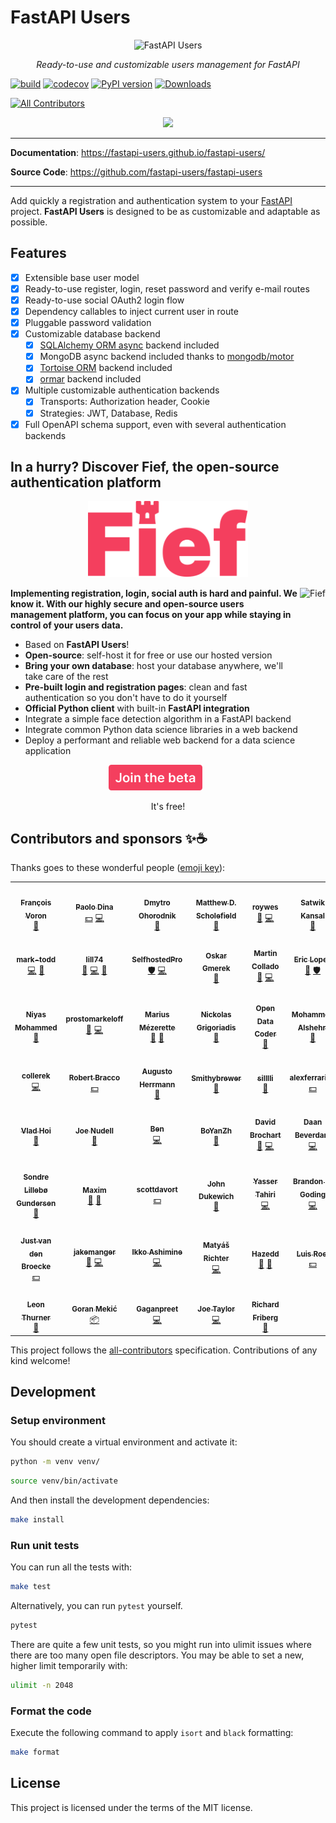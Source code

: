 # FastAPI Users

<p align="center">
  <img src="https://raw.githubusercontent.com/fastapi-users/fastapi-users/master/logo.svg?sanitize=true" alt="FastAPI Users">
</p>

<p align="center">
    <em>Ready-to-use and customizable users management for FastAPI </em>
</p>

[![build](https://github.com/fastapi-users/fastapi-users/workflows/Build/badge.svg)](https://github.com/fastapi-users/fastapi-users/actions)
[![codecov](https://codecov.io/gh/fastapi-users/fastapi-users/branch/master/graph/badge.svg)](https://codecov.io/gh/fastapi-users/fastapi-users)
[![PyPI version](https://badge.fury.io/py/fastapi-users.svg)](https://badge.fury.io/py/fastapi-users)
[![Downloads](https://pepy.tech/badge/fastapi-users)](https://pepy.tech/project/fastapi-users)
<!-- ALL-CONTRIBUTORS-BADGE:START - Do not remove or modify this section -->
[![All Contributors](https://img.shields.io/badge/all_contributors-54-orange.svg?style=flat-square)](#contributors-)
<!-- ALL-CONTRIBUTORS-BADGE:END -->
<p align="center">
<a href="https://www.buymeacoffee.com/frankie567"><img src="https://img.buymeacoffee.com/button-api/?text=Buy me a coffee&emoji=&slug=frankie567&button_colour=FF5F5F&font_colour=ffffff&font_family=Arial&outline_colour=000000&coffee_colour=FFDD00"></a>
</p>

---

**Documentation**: <a href="https://fastapi-users.github.io/fastapi-users/" target="_blank">https://fastapi-users.github.io/fastapi-users/</a>

**Source Code**: <a href="https://github.com/fastapi-users/fastapi-users" target="_blank">https://github.com/fastapi-users/fastapi-users</a>

---

Add quickly a registration and authentication system to your [FastAPI](https://fastapi.tiangolo.com/) project. **FastAPI Users** is designed to be as customizable and adaptable as possible.

## Features

* [X] Extensible base user model
* [X] Ready-to-use register, login, reset password and verify e-mail routes
* [X] Ready-to-use social OAuth2 login flow
* [X] Dependency callables to inject current user in route
* [X] Pluggable password validation
* [X] Customizable database backend
    * [X] [SQLAlchemy ORM async](https://docs.sqlalchemy.org/en/14/orm/extensions/asyncio.html) backend included
    * [X] MongoDB async backend included thanks to [mongodb/motor](https://github.com/mongodb/motor)
    * [X] [Tortoise ORM](https://tortoise-orm.readthedocs.io/en/latest/) backend included
    * [X] [ormar](https://collerek.github.io/ormar/) backend included
* [X] Multiple customizable authentication backends
    * [X] Transports: Authorization header, Cookie
    * [X] Strategies: JWT, Database, Redis
* [X] Full OpenAPI schema support, even with several authentication backends

## In a hurry? Discover Fief, the open-source authentication platform

<p align="center">
  <img src="https://raw.githubusercontent.com/fief-dev/.github/main/logos/logo-full-red.svg?sanitize=true" alt="Fief" width="256">
</p>

<img src="https://www.fief.dev/illustrations/guard-right.svg" alt="Fief" height="300" align="right">

**Implementing registration, login, social auth is hard and painful. We know it. With our highly secure and open-source users management platform, you can focus on your app while staying in control of your users data.**

* Based on **FastAPI Users**!
* **Open-source**: self-host it for free or use our hosted version
* **Bring your own database**: host your database anywhere, we'll take care of the rest
* **Pre-built login and registration pages**: clean and fast authentication so you don't have to do it yourself
* **Official Python client** with built-in **FastAPI integration**
* Integrate a simple face detection algorithm in a FastAPI backend
* Integrate common Python data science libraries in a web backend
* Deploy a performant and reliable web backend for a data science application

<p align="center">
    <a href="https://www.fief.dev"><img width="150px" src="https://raw.githubusercontent.com/fief-dev/.github/main/graphics/join-the-beta-button.svg?sanitize=true" /></a>
</p>
<p align="center">It's free!</p>

## Contributors and sponsors ✨☕️

Thanks goes to these wonderful people ([emoji key](https://allcontributors.org/docs/en/emoji-key)):

<!-- ALL-CONTRIBUTORS-LIST:START - Do not remove or modify this section -->
<!-- prettier-ignore-start -->
<!-- markdownlint-disable -->
<table>
  <tr>
    <td align="center"><a href="http://francoisvoron.com"><img src="https://avatars.githubusercontent.com/u/1144727?v=4?s=100" width="100px;" alt=""/><br /><sub><b>François Voron</b></sub></a><br /><a href="#maintenance-frankie567" title="Maintenance">🚧</a></td>
    <td align="center"><a href="https://github.com/paolodina"><img src="https://avatars.githubusercontent.com/u/1157401?v=4?s=100" width="100px;" alt=""/><br /><sub><b>Paolo Dina</b></sub></a><br /><a href="#financial-paolodina" title="Financial">💵</a> <a href="https://github.com/fastapi-users/fastapi-users/commits?author=paolodina" title="Code">💻</a></td>
    <td align="center"><a href="https://freelancehunt.com/freelancer/slado122.html"><img src="https://avatars.githubusercontent.com/u/46085159?v=4?s=100" width="100px;" alt=""/><br /><sub><b>Dmytro Ohorodnik</b></sub></a><br /><a href="https://github.com/fastapi-users/fastapi-users/issues?q=author%3Aslado122" title="Bug reports">🐛</a></td>
    <td align="center"><a href="http://matthewscholefield.github.io"><img src="https://avatars.githubusercontent.com/u/5875019?v=4?s=100" width="100px;" alt=""/><br /><sub><b>Matthew D. Scholefield</b></sub></a><br /><a href="https://github.com/fastapi-users/fastapi-users/issues?q=author%3AMatthewScholefield" title="Bug reports">🐛</a></td>
    <td align="center"><a href="https://github.com/roywes"><img src="https://avatars.githubusercontent.com/u/3861579?v=4?s=100" width="100px;" alt=""/><br /><sub><b>roywes</b></sub></a><br /><a href="https://github.com/fastapi-users/fastapi-users/issues?q=author%3Aroywes" title="Bug reports">🐛</a> <a href="https://github.com/fastapi-users/fastapi-users/commits?author=roywes" title="Code">💻</a></td>
    <td align="center"><a href="https://devwriters.com"><img src="https://avatars.githubusercontent.com/u/10217535?v=4?s=100" width="100px;" alt=""/><br /><sub><b>Satwik Kansal</b></sub></a><br /><a href="https://github.com/fastapi-users/fastapi-users/commits?author=satwikkansal" title="Documentation">📖</a></td>
    <td align="center"><a href="https://github.com/eddsalkield"><img src="https://avatars.githubusercontent.com/u/30939717?v=4?s=100" width="100px;" alt=""/><br /><sub><b>Edd Salkield</b></sub></a><br /><a href="https://github.com/fastapi-users/fastapi-users/commits?author=eddsalkield" title="Code">💻</a> <a href="https://github.com/fastapi-users/fastapi-users/commits?author=eddsalkield" title="Documentation">📖</a></td>
  </tr>
  <tr>
    <td align="center"><a href="https://github.com/mark-todd"><img src="https://avatars.githubusercontent.com/u/60781787?v=4?s=100" width="100px;" alt=""/><br /><sub><b>mark-todd</b></sub></a><br /><a href="https://github.com/fastapi-users/fastapi-users/commits?author=mark-todd" title="Code">💻</a> <a href="https://github.com/fastapi-users/fastapi-users/commits?author=mark-todd" title="Documentation">📖</a></td>
    <td align="center"><a href="https://github.com/lill74"><img src="https://avatars.githubusercontent.com/u/12353597?v=4?s=100" width="100px;" alt=""/><br /><sub><b>lill74</b></sub></a><br /><a href="https://github.com/fastapi-users/fastapi-users/issues?q=author%3Alill74" title="Bug reports">🐛</a> <a href="https://github.com/fastapi-users/fastapi-users/commits?author=lill74" title="Code">💻</a> <a href="https://github.com/fastapi-users/fastapi-users/commits?author=lill74" title="Documentation">📖</a></td>
    <td align="center"><a href="https://yacht.sh"><img src="https://avatars.githubusercontent.com/u/66331933?v=4?s=100" width="100px;" alt=""/><br /><sub><b>SelfhostedPro</b></sub></a><br /><a href="#security-SelfhostedPro" title="Security">🛡️</a> <a href="https://github.com/fastapi-users/fastapi-users/commits?author=SelfhostedPro" title="Code">💻</a></td>
    <td align="center"><a href="https://github.com/oskar-gmerek"><img src="https://avatars.githubusercontent.com/u/53402105?v=4?s=100" width="100px;" alt=""/><br /><sub><b>Oskar Gmerek</b></sub></a><br /><a href="https://github.com/fastapi-users/fastapi-users/commits?author=oskar-gmerek" title="Documentation">📖</a></td>
    <td align="center"><a href="https://github.com/mcolladoio"><img src="https://avatars.githubusercontent.com/u/61695048?v=4?s=100" width="100px;" alt=""/><br /><sub><b>Martin Collado</b></sub></a><br /><a href="https://github.com/fastapi-users/fastapi-users/issues?q=author%3Amcolladoio" title="Bug reports">🐛</a> <a href="https://github.com/fastapi-users/fastapi-users/commits?author=mcolladoio" title="Code">💻</a></td>
    <td align="center"><a href="https://github.com/nullhack"><img src="https://avatars.githubusercontent.com/u/11466701?v=4?s=100" width="100px;" alt=""/><br /><sub><b>Eric Lopes</b></sub></a><br /><a href="https://github.com/fastapi-users/fastapi-users/commits?author=nullhack" title="Documentation">📖</a> <a href="#security-nullhack" title="Security">🛡️</a></td>
    <td align="center"><a href="https://github.com/rnd42"><img src="https://avatars.githubusercontent.com/u/618839?v=4?s=100" width="100px;" alt=""/><br /><sub><b>Beau Breon</b></sub></a><br /><a href="https://github.com/fastapi-users/fastapi-users/commits?author=rnd42" title="Code">💻</a></td>
  </tr>
  <tr>
    <td align="center"><a href="https://github.com/niazangels"><img src="https://avatars.githubusercontent.com/u/2761491?v=4?s=100" width="100px;" alt=""/><br /><sub><b>Niyas Mohammed</b></sub></a><br /><a href="https://github.com/fastapi-users/fastapi-users/commits?author=niazangels" title="Documentation">📖</a></td>
    <td align="center"><a href="https://github.com/prostomarkeloff"><img src="https://avatars.githubusercontent.com/u/28061158?v=4?s=100" width="100px;" alt=""/><br /><sub><b>prostomarkeloff</b></sub></a><br /><a href="https://github.com/fastapi-users/fastapi-users/commits?author=prostomarkeloff" title="Documentation">📖</a> <a href="https://github.com/fastapi-users/fastapi-users/commits?author=prostomarkeloff" title="Code">💻</a></td>
    <td align="center"><a href="https://www.linkedin.com/in/mariusmezerette/"><img src="https://avatars.githubusercontent.com/u/952685?v=4?s=100" width="100px;" alt=""/><br /><sub><b>Marius Mézerette</b></sub></a><br /><a href="https://github.com/fastapi-users/fastapi-users/issues?q=author%3AMariusMez" title="Bug reports">🐛</a> <a href="#ideas-MariusMez" title="Ideas, Planning, & Feedback">🤔</a></td>
    <td align="center"><a href="https://github.com/grigi"><img src="https://avatars.githubusercontent.com/u/1309160?v=4?s=100" width="100px;" alt=""/><br /><sub><b>Nickolas Grigoriadis</b></sub></a><br /><a href="https://github.com/fastapi-users/fastapi-users/issues?q=author%3Agrigi" title="Bug reports">🐛</a></td>
    <td align="center"><a href="https://opendatacoder.me"><img src="https://avatars.githubusercontent.com/u/7386680?v=4?s=100" width="100px;" alt=""/><br /><sub><b>Open Data Coder</b></sub></a><br /><a href="#ideas-p3t3r67x0" title="Ideas, Planning, & Feedback">🤔</a></td>
    <td align="center"><a href="https://www.dralshehri.com/"><img src="https://avatars.githubusercontent.com/u/542855?v=4?s=100" width="100px;" alt=""/><br /><sub><b>Mohammed Alshehri</b></sub></a><br /><a href="#ideas-dralshehri" title="Ideas, Planning, & Feedback">🤔</a></td>
    <td align="center"><a href="https://www.linkedin.com/in/lefnire/"><img src="https://avatars.githubusercontent.com/u/195202?v=4?s=100" width="100px;" alt=""/><br /><sub><b>Tyler Renelle</b></sub></a><br /><a href="#ideas-lefnire" title="Ideas, Planning, & Feedback">🤔</a></td>
  </tr>
  <tr>
    <td align="center"><a href="https://github.com/collerek"><img src="https://avatars.githubusercontent.com/u/16324238?v=4?s=100" width="100px;" alt=""/><br /><sub><b>collerek</b></sub></a><br /><a href="https://github.com/fastapi-users/fastapi-users/commits?author=collerek" title="Code">💻</a></td>
    <td align="center"><a href="https://github.com/rbracco"><img src="https://avatars.githubusercontent.com/u/47190785?v=4?s=100" width="100px;" alt=""/><br /><sub><b>Robert Bracco</b></sub></a><br /><a href="#financial-rbracco" title="Financial">💵</a></td>
    <td align="center"><a href="https://herrmann.tech"><img src="https://avatars.githubusercontent.com/u/1058414?v=4?s=100" width="100px;" alt=""/><br /><sub><b>Augusto Herrmann</b></sub></a><br /><a href="https://github.com/fastapi-users/fastapi-users/commits?author=augusto-herrmann" title="Documentation">📖</a></td>
    <td align="center"><a href="https://github.com/Smithybrewer"><img src="https://avatars.githubusercontent.com/u/57669591?v=4?s=100" width="100px;" alt=""/><br /><sub><b>Smithybrewer</b></sub></a><br /><a href="https://github.com/fastapi-users/fastapi-users/issues?q=author%3ASmithybrewer" title="Bug reports">🐛</a></td>
    <td align="center"><a href="https://github.com/silllli"><img src="https://avatars.githubusercontent.com/u/9334305?v=4?s=100" width="100px;" alt=""/><br /><sub><b>silllli</b></sub></a><br /><a href="https://github.com/fastapi-users/fastapi-users/commits?author=silllli" title="Documentation">📖</a></td>
    <td align="center"><a href="https://github.com/alexferrari88"><img src="https://avatars.githubusercontent.com/u/49028826?v=4?s=100" width="100px;" alt=""/><br /><sub><b>alexferrari88</b></sub></a><br /><a href="#financial-alexferrari88" title="Financial">💵</a></td>
    <td align="center"><a href="https://github.com/sandalwoodbox"><img src="https://avatars.githubusercontent.com/u/80227316?v=4?s=100" width="100px;" alt=""/><br /><sub><b>sandalwoodbox</b></sub></a><br /><a href="https://github.com/fastapi-users/fastapi-users/issues?q=author%3Asandalwoodbox" title="Bug reports">🐛</a></td>
  </tr>
  <tr>
    <td align="center"><a href="https://github.com/vladhoi"><img src="https://avatars.githubusercontent.com/u/33840957?v=4?s=100" width="100px;" alt=""/><br /><sub><b>Vlad Hoi</b></sub></a><br /><a href="https://github.com/fastapi-users/fastapi-users/commits?author=vladhoi" title="Documentation">📖</a></td>
    <td align="center"><a href="https://github.com/jnu"><img src="https://avatars.githubusercontent.com/u/1069899?v=4?s=100" width="100px;" alt=""/><br /><sub><b>Joe Nudell</b></sub></a><br /><a href="https://github.com/fastapi-users/fastapi-users/issues?q=author%3Ajnu" title="Bug reports">🐛</a></td>
    <td align="center"><a href="https://github.com/cosmosquark"><img src="https://avatars.githubusercontent.com/u/1540682?v=4?s=100" width="100px;" alt=""/><br /><sub><b>Ben</b></sub></a><br /><a href="https://github.com/fastapi-users/fastapi-users/commits?author=cosmosquark" title="Code">💻</a></td>
    <td align="center"><a href="https://github.com/BoYanZh"><img src="https://avatars.githubusercontent.com/u/32470225?v=4?s=100" width="100px;" alt=""/><br /><sub><b>BoYanZh</b></sub></a><br /><a href="https://github.com/fastapi-users/fastapi-users/commits?author=BoYanZh" title="Documentation">📖</a></td>
    <td align="center"><a href="https://github.com/davidbrochart"><img src="https://avatars.githubusercontent.com/u/4711805?v=4?s=100" width="100px;" alt=""/><br /><sub><b>David Brochart</b></sub></a><br /><a href="https://github.com/fastapi-users/fastapi-users/commits?author=davidbrochart" title="Documentation">📖</a> <a href="https://github.com/fastapi-users/fastapi-users/commits?author=davidbrochart" title="Code">💻</a></td>
    <td align="center"><a href="https://www.daanbeverdam.com"><img src="https://avatars.githubusercontent.com/u/13944585?v=4?s=100" width="100px;" alt=""/><br /><sub><b>Daan Beverdam</b></sub></a><br /><a href="https://github.com/fastapi-users/fastapi-users/commits?author=daanbeverdam" title="Code">💻</a></td>
    <td align="center"><a href="http://sralab.com"><img src="https://avatars.githubusercontent.com/u/1815?v=4?s=100" width="100px;" alt=""/><br /><sub><b>Stéphane Raimbault</b></sub></a><br /><a href="https://github.com/fastapi-users/fastapi-users/commits?author=stephane" title="Tests">⚠️</a> <a href="https://github.com/fastapi-users/fastapi-users/issues?q=author%3Astephane" title="Bug reports">🐛</a></td>
  </tr>
  <tr>
    <td align="center"><a href="https://github.com/sondrelg"><img src="https://avatars.githubusercontent.com/u/25310870?v=4?s=100" width="100px;" alt=""/><br /><sub><b>Sondre Lillebø Gundersen</b></sub></a><br /><a href="https://github.com/fastapi-users/fastapi-users/commits?author=sondrelg" title="Documentation">📖</a></td>
    <td align="center"><a href="https://github.com/maximka1221"><img src="https://avatars.githubusercontent.com/u/1503245?v=4?s=100" width="100px;" alt=""/><br /><sub><b>Maxim</b></sub></a><br /><a href="https://github.com/fastapi-users/fastapi-users/commits?author=maximka1221" title="Documentation">📖</a> <a href="https://github.com/fastapi-users/fastapi-users/issues?q=author%3Amaximka1221" title="Bug reports">🐛</a></td>
    <td align="center"><a href="https://github.com/scottdavort"><img src="https://avatars.githubusercontent.com/u/58272461?v=4?s=100" width="100px;" alt=""/><br /><sub><b>scottdavort</b></sub></a><br /><a href="#financial-scottdavort" title="Financial">💵</a></td>
    <td align="center"><a href="https://github.com/jdukewich"><img src="https://avatars.githubusercontent.com/u/37190801?v=4?s=100" width="100px;" alt=""/><br /><sub><b>John Dukewich</b></sub></a><br /><a href="https://github.com/fastapi-users/fastapi-users/commits?author=jdukewich" title="Documentation">📖</a></td>
    <td align="center"><a href="http://yezz.me"><img src="https://avatars.githubusercontent.com/u/52716203?v=4?s=100" width="100px;" alt=""/><br /><sub><b>Yasser Tahiri</b></sub></a><br /><a href="https://github.com/fastapi-users/fastapi-users/commits?author=yezz123" title="Code">💻</a></td>
    <td align="center"><a href="https://www.brandongoding.tech"><img src="https://avatars.githubusercontent.com/u/17888319?v=4?s=100" width="100px;" alt=""/><br /><sub><b>Brandon H. Goding</b></sub></a><br /><a href="https://github.com/fastapi-users/fastapi-users/commits?author=BrandonGoding" title="Code">💻</a></td>
    <td align="center"><a href="https://github.com/PovilasKud"><img src="https://avatars.githubusercontent.com/u/7852173?v=4?s=100" width="100px;" alt=""/><br /><sub><b>PovilasK</b></sub></a><br /><a href="https://github.com/fastapi-users/fastapi-users/commits?author=PovilasKud" title="Code">💻</a></td>
  </tr>
  <tr>
    <td align="center"><a href="http://justobjects.nl"><img src="https://avatars.githubusercontent.com/u/582630?v=4?s=100" width="100px;" alt=""/><br /><sub><b>Just van den Broecke</b></sub></a><br /><a href="#financial-justb4" title="Financial">💵</a></td>
    <td align="center"><a href="https://github.com/jakemanger"><img src="https://avatars.githubusercontent.com/u/52495554?v=4?s=100" width="100px;" alt=""/><br /><sub><b>jakemanger</b></sub></a><br /><a href="https://github.com/fastapi-users/fastapi-users/issues?q=author%3Ajakemanger" title="Bug reports">🐛</a> <a href="https://github.com/fastapi-users/fastapi-users/commits?author=jakemanger" title="Code">💻</a></td>
    <td align="center"><a href="https://bandism.net/"><img src="https://avatars.githubusercontent.com/u/22633385?v=4?s=100" width="100px;" alt=""/><br /><sub><b>Ikko Ashimine</b></sub></a><br /><a href="https://github.com/fastapi-users/fastapi-users/commits?author=eltociear" title="Code">💻</a></td>
    <td align="center"><a href="https://github.com/matyasrichter"><img src="https://avatars.githubusercontent.com/u/20258539?v=4?s=100" width="100px;" alt=""/><br /><sub><b>Matyáš Richter</b></sub></a><br /><a href="https://github.com/fastapi-users/fastapi-users/commits?author=matyasrichter" title="Code">💻</a></td>
    <td align="center"><a href="https://github.com/Hazedd"><img src="https://avatars.githubusercontent.com/u/20663495?v=4?s=100" width="100px;" alt=""/><br /><sub><b>Hazedd</b></sub></a><br /><a href="https://github.com/fastapi-users/fastapi-users/issues?q=author%3AHazedd" title="Bug reports">🐛</a> <a href="https://github.com/fastapi-users/fastapi-users/commits?author=Hazedd" title="Documentation">📖</a></td>
    <td align="center"><a href="https://github.com/luisroel91"><img src="https://avatars.githubusercontent.com/u/44761184?v=4?s=100" width="100px;" alt=""/><br /><sub><b>Luis Roel</b></sub></a><br /><a href="#financial-luisroel91" title="Financial">💵</a></td>
    <td align="center"><a href="https://ae-mc.ru"><img src="https://avatars.githubusercontent.com/u/43097289?v=4?s=100" width="100px;" alt=""/><br /><sub><b>Alexandr Makurin</b></sub></a><br /><a href="https://github.com/fastapi-users/fastapi-users/commits?author=Ae-Mc" title="Code">💻</a> <a href="https://github.com/fastapi-users/fastapi-users/issues?q=author%3AAe-Mc" title="Bug reports">🐛</a></td>
  </tr>
  <tr>
    <td align="center"><a href="http://www.retoflow.de"><img src="https://avatars.githubusercontent.com/u/23637821?v=4?s=100" width="100px;" alt=""/><br /><sub><b>Leon Thurner</b></sub></a><br /><a href="https://github.com/fastapi-users/fastapi-users/commits?author=lthurner" title="Documentation">📖</a></td>
    <td align="center"><a href="http://meka.rs"><img src="https://avatars.githubusercontent.com/u/610855?v=4?s=100" width="100px;" alt=""/><br /><sub><b>Goran Mekić</b></sub></a><br /><a href="#platform-mekanix" title="Packaging/porting to new platform">📦</a></td>
    <td align="center"><a href="https://gaganpreet.in/"><img src="https://avatars.githubusercontent.com/u/815873?v=4?s=100" width="100px;" alt=""/><br /><sub><b>Gaganpreet</b></sub></a><br /><a href="https://github.com/fastapi-users/fastapi-users/commits?author=gaganpreet" title="Code">💻</a></td>
    <td align="center"><a href="https://github.com/jtv8"><img src="https://avatars.githubusercontent.com/u/29302451?v=4?s=100" width="100px;" alt=""/><br /><sub><b>Joe Taylor</b></sub></a><br /><a href="https://github.com/fastapi-users/fastapi-users/commits?author=jtv8" title="Code">💻</a></td>
    <td align="center"><a href="https://github.com/ricfri"><img src="https://avatars.githubusercontent.com/u/21967765?v=4?s=100" width="100px;" alt=""/><br /><sub><b>Richard Friberg</b></sub></a><br /><a href="https://github.com/fastapi-users/fastapi-users/issues?q=author%3Aricfri" title="Bug reports">🐛</a></td>
  </tr>
</table>

<!-- markdownlint-restore -->
<!-- prettier-ignore-end -->

<!-- ALL-CONTRIBUTORS-LIST:END -->

This project follows the [all-contributors](https://github.com/all-contributors/all-contributors) specification. Contributions of any kind welcome!

## Development

### Setup environment

You should create a virtual environment and activate it:

```bash
python -m venv venv/
```

```bash
source venv/bin/activate
```

And then install the development dependencies:

```bash
make install
```

### Run unit tests

You can run all the tests with:

```bash
make test
```

Alternatively, you can run `pytest` yourself.

```bash
pytest
```

There are quite a few unit tests, so you might run into ulimit issues where there are too many open file descriptors. You may be able to set a new, higher limit temporarily with:

```bash
ulimit -n 2048
```

### Format the code

Execute the following command to apply `isort` and `black` formatting:

```bash
make format
```

## License

This project is licensed under the terms of the MIT license.
